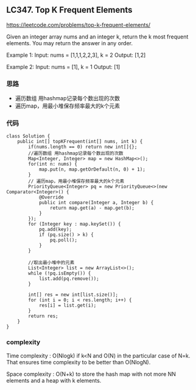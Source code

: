 ## LC347. Top K Frequent Elements
https://leetcode.com/problems/top-k-frequent-elements/

Given an integer array nums and an integer k, return the k most frequent elements. You may return the answer in any order.

Example 1:
Input: nums = [1,1,1,2,2,3], k = 2
Output: [1,2]

Example 2:
Input: nums = [1], k = 1
Output: [1]

### 思路
- 遍历数组 用hashmap记录每个数出现的次数
- 遍历map，用最小堆保存频率最大的k个元素

### 代码

```
class Solution {
    public int[] topKFrequent(int[] nums, int k) {
        if(nums.length == 0) return new int[]{};
        //遍历数组 用hashmap记录每个数出现的次数
        Map<Integer, Integer> map = new HashMap<>();
        for(int n: nums) {
            map.put(n, map.getOrDefault(n, 0) + 1);
        }
        // 遍历map，用最小堆保存频率最大的k个元素
        PriorityQueue<Integer> pq = new PriorityQueue<>(new Comparator<Integer>() {
            @Override
            public int compare(Integer a, Integer b) {
                return map.get(a) - map.get(b);
            }
        });
        for (Integer key : map.keySet()) {
            pq.add(key);
            if (pq.size() > k) {
                pq.poll();
            }
        }
        
        //取出最小堆中的元素
        List<Integer> list = new ArrayList<>();
        while (!pq.isEmpty()) {
            list.add(pq.remove());
        }
        
        int[] res = new int[list.size()];
        for (int i = 0; i < res.length; i++) {
            res[i] = list.get(i);
        }
        return res;
    }
}
```

### complexity
Time complexity : O(Nlogk) if k<N and O(N) in the particular case of N=k. That ensures time complexity to be better than O(NlogN).

Space complexity : O(N+k) to store the hash map with not more NN elements and a heap with k elements.
